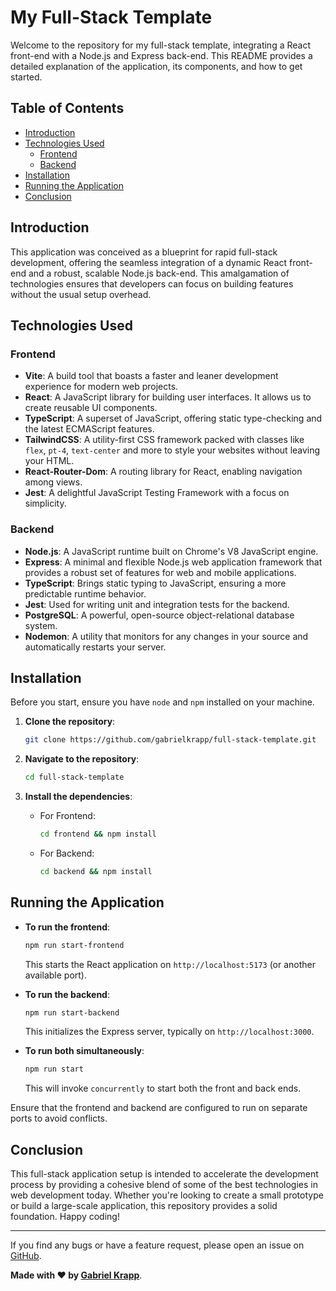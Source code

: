 # My Full-Stack Template

Welcome to the repository for my full-stack template, integrating a React front-end with a Node.js and Express back-end. This README provides a detailed explanation of the application, its components, and how to get started.

## Table of Contents

- [Introduction](#introduction)
- [Technologies Used](#technologies-used)
  - [Frontend](#frontend)
  - [Backend](#backend)
- [Installation](#installation)
- [Running the Application](#running-the-application)
- [Conclusion](#conclusion)

## Introduction

This application was conceived as a blueprint for rapid full-stack development, offering the seamless integration of a dynamic React front-end and a robust, scalable Node.js back-end. This amalgamation of technologies ensures that developers can focus on building features without the usual setup overhead.

## Technologies Used

### Frontend

- **Vite**: A build tool that boasts a faster and leaner development experience for modern web projects.
- **React**: A JavaScript library for building user interfaces. It allows us to create reusable UI components.
- **TypeScript**: A superset of JavaScript, offering static type-checking and the latest ECMAScript features.
- **TailwindCSS**: A utility-first CSS framework packed with classes like `flex`, `pt-4`, `text-center` and more to style your websites without leaving your HTML.
- **React-Router-Dom**: A routing library for React, enabling navigation among views.
- **Jest**: A delightful JavaScript Testing Framework with a focus on simplicity.

### Backend

- **Node.js**: A JavaScript runtime built on Chrome's V8 JavaScript engine.
- **Express**: A minimal and flexible Node.js web application framework that provides a robust set of features for web and mobile applications.
- **TypeScript**: Brings static typing to JavaScript, ensuring a more predictable runtime behavior.
- **Jest**: Used for writing unit and integration tests for the backend.
- **PostgreSQL**: A powerful, open-source object-relational database system.
- **Nodemon**: A utility that monitors for any changes in your source and automatically restarts your server.

## Installation

Before you start, ensure you have `node` and `npm` installed on your machine.

1. **Clone the repository**:

   ```bash
   git clone https://github.com/gabrielkrapp/full-stack-template.git
   ```

2. **Navigate to the repository**:

   ```bash
   cd full-stack-template
   ```

3. **Install the dependencies**:

   - For Frontend:

     ```bash
     cd frontend && npm install
     ```

   - For Backend:
     ```bash
     cd backend && npm install
     ```

## Running the Application

- **To run the frontend**:

  ```bash
  npm run start-frontend
  ```

  This starts the React application on `http://localhost:5173` (or another available port).

- **To run the backend**:

  ```bash
  npm run start-backend
  ```

  This initializes the Express server, typically on `http://localhost:3000`.

- **To run both simultaneously**:

  ```bash
  npm run start
  ```

  This will invoke `concurrently` to start both the front and back ends.

Ensure that the frontend and backend are configured to run on separate ports to avoid conflicts.

## Conclusion

This full-stack application setup is intended to accelerate the development process by providing a cohesive blend of some of the best technologies in web development today. Whether you're looking to create a small prototype or build a large-scale application, this repository provides a solid foundation. Happy coding!

---

If you find any bugs or have a feature request, please open an issue on [GitHub](https://github.com/gabrielkrapp/full-stack-template/issues).

**Made with ❤️ by [Gabriel Krapp](https://github.com/gabrielkrapp)**.
